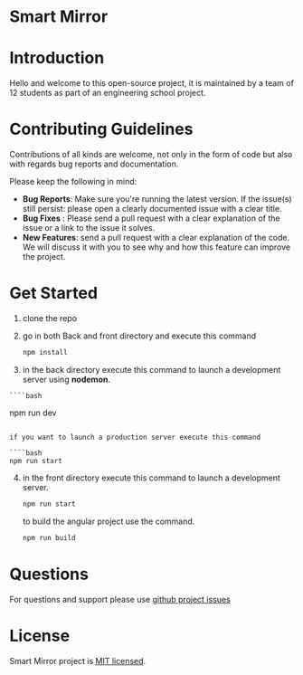 # Smart Mirror

# Introduction 

Hello and welcome to this open-source project, it is maintained by a team of 12 students as part of an engineering school project.

# Contributing Guidelines

Contributions of all kinds are welcome, not only in the form of code but also with regards bug reports and documentation.

Please keep the following in mind:

- **Bug Reports**:  Make sure you're running the latest version. If the issue(s) still  persist: please open a clearly documented issue with a clear title.
- **Bug Fixes** : Please send a pull request with a clear explanation of the issue or a link to the issue it solves.
- **New Features**: send a pull request with a clear explanation of the code. We will discuss it with you to see why and how this feature can improve the project.

# Get Started

1.  clone the repo

2. go in both Back and front directory and execute this command

   ````bash
   npm install   
   ````

3.   in the back directory execute this command to launch a development server using **nodemon**.

    ````bash
   npm run dev
   ````
   
   if you want to launch a production server execute this command
   
   ````bash
   npm run start
   ````
   
4. in the front directory execute this command to launch a development server.

   ````bash
   npm run start
   ````

   to build the angular project use the command.

   ````bash
   npm run build
   ````
# Questions

For questions and support please use  [github project issues](https://github.com/AP5-Smart-Mirror/Smart_Mirror/issues)

# License

Smart Mirror project is [MIT licensed](https://github.com/nestjs/nest/blob/master/LICENSE).

